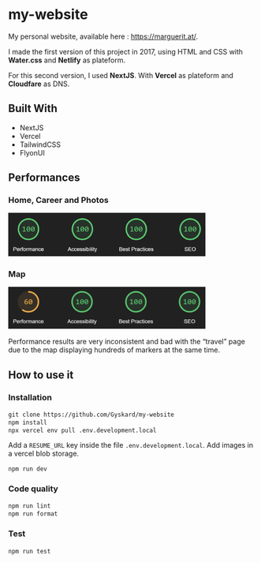 # my-website

My personal website, available here : https://marguerit.at/.

I made the first version of this project in 2017, using HTML and CSS with __Water.css__ and __Netlify__ as plateform.

For this second version, I used __NextJS__. With __Vercel__ as plateform and __Cloudfare__ as DNS.

## Built With

- NextJS
- Vercel
- TailwindCSS
- FlyonUI

## Performances

### Home, Career and Photos

<img src="screenshots/lighthouse_main_result.png" alt="lighthouse main result" width="400"/>

### Map

<img src="screenshots/lighthouse_map_result.png" alt="lighthouse map result" width="400"/>

Performance results are very inconsistent and bad with the “travel” page due to the map displaying hundreds of markers at the same time. 

## How to use it

### Installation

```
git clone https://github.com/Gyskard/my-website
npm install
npx vercel env pull .env.development.local
```

Add a `RESUME_URL` key inside the file `.env.development.local`.
Add images in a vercel blob storage.

```
npm run dev
```

### Code quality

```
npm run lint
npm run format
```

### Test

```
npm run test
```

